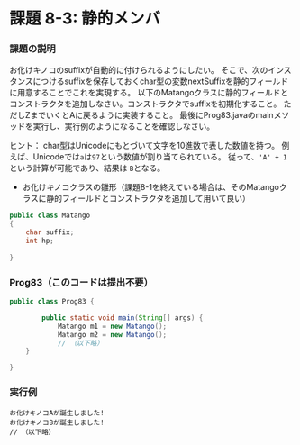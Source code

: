 # 課題 8-3: 静的メンバ

### 課題の説明
お化けキノコのsuffixが自動的に付けられるようにしたい。
そこで、次のインスタンスにつけるsuffixを保存しておくchar型の変数nextSuffixを静的フィールドに用意することでこれを実現する。
以下のMatangoクラスに静的フィールドとコンストラクタを追加しなさい。コンストラクタでsuffixを初期化すること。
ただしZまでいくとAに戻るように実装すること。
最後にProg83.javaのmainメソッドを実行し、実行例のようになることを確認しなさい。

ヒント：
char型はUnicodeにもとづいて文字を10進数で表した数値を持つ。
例えば、Unicodeでは`a`は`97`という数値が割り当てられている。
従って、`'A' + 1` という計算が可能であり、結果は `B`となる。


- お化けキノコクラスの雛形（課題8-1を終えている場合は、そのMatangoクラスに静的フィールドとコンストラクタを追加して用いて良い）
```java
public class Matango
{
    char suffix;
    int hp;
    
}
```


### Prog83（このコードは提出不要）

```java
public class Prog83 {

        public static void main(String[] args) {
            Matango m1 = new Matango();
            Matango m2 = new Matango();
            // （以下略）
	}

}
```

### 実行例
```
お化けキノコAが誕生しました!
お化けキノコBが誕生しました!
// （以下略）
```
